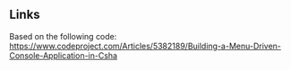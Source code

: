## Links

Based on the following code:
https://www.codeproject.com/Articles/5382189/Building-a-Menu-Driven-Console-Application-in-Csha